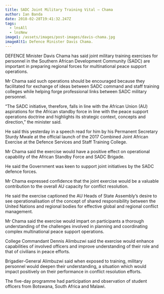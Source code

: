 ```yaml
---
title: SADC Joint Military Training Vital – Chama
author: Ian Banda
date: 2018-02-28T19:41:32.247Z
tags:
  - lnsAll
  - lnsNew
image1: /assets/images/post-images/davis-chama.jpg
imageAlt1: Defence Minister Davis Chama.
---
```

<!--StartFragment-->

DEFENCE Minister Davis Chama has said joint military training exercises for personnel in the Southern African Development Community (SADC) are important in preparing regional forces for multinational peace support operations.

Mr Chama said such operations should be encouraged because they facilitated for exchange of ideas between SADC command and staff training colleges while helping forge professional links between SADC military personnel.

“The SADC initiative, therefore, falls in line with the African Union (AU) aspirations for the African standby force in line with the peace support operations doctrine and highlights its strategic context, concepts and direction,” the minister said.

He said this yesterday in a speech read for him by his Permanent Secretary Sturdy Mwale at the official launch of the 2017 Combined Joint African Exercise at the Defence Services and Staff Training College.

Mr Chama said the exercise would have a positive effect on operational capability of the African Standby Force and SADC Brigade.

He said the Government was keen to support joint initiatives by the SADC defence forces.

Mr Chama expressed confidence that the joint exercise would be a valuable contribution to the overall AU capacity for conflict resolution.

He said the exercise captioned the AU Heads of State Assembly’s desire to see operationalisation of the concept of shared responsibility between the United Nations and regional bodies for effective global and regional conflict management.

Mr Chama said the exercise would impart on participants a thorough understanding of the challenges involved in planning and coordinating complex multinational peace support operations.

College Commandant Dennis Alimbuzwi said the exercise would enhance capabilities of involved officers and improve understanding of their role and that of civilians in peace efforts.

Brigadier-General Alimbuzwi said when exposed to training, military personnel would deepen their understanding, a situation which would impact positively on their performance in conflict resolution efforts.

The five-day programme had participation and observation of student officers from Botswana, South Africa and Malawi.

<!--EndFragment-->